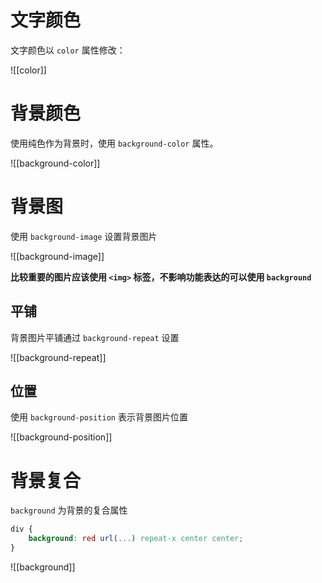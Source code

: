 # 文字颜色

文字颜色以 `color` 属性修改：

![[color]]

# 背景颜色

使用纯色作为背景时，使用 `background-color` 属性。

![[background-color]]

# 背景图

使用 `background-image` 设置背景图片

![[background-image]]

**比较重要的图片应该使用 `<img>` 标签，不影响功能表达的可以使用 `background`**

## 平铺

背景图片平铺通过 `background-repeat` 设置

![[background-repeat]]

## 位置

使用 `background-position` 表示背景图片位置

![[background-position]]

# 背景复合

`background` 为背景的复合属性

```CSS
div {
    background: red url(...) repeat-x center center;
}
```

![[background]]

